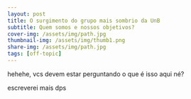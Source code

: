 ```yaml
---
layout: post
title: O surgimento do grupo mais sombrio da UnB
subtitle: Quem somos e nossos objetivos?
cover-img: /assets/img/path.jpg
thumbnail-img: /assets/img/thumb1.png
share-img: /assets/img/path.jpg
tags: [off-topic]
---
```


hehehe, vcs devem estar perguntando o que é isso aqui né?

escreverei mais dps